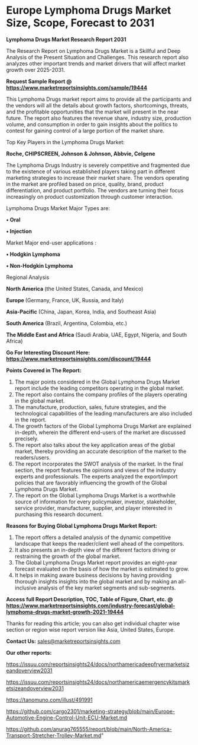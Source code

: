 # Europe Lymphoma Drugs Market Size, Scope, Forecast to 2031

<strong>Lymphoma Drugs Market Research Report 2031</strong>

The Research Report on Lymphoma Drugs Market is a Skillful and Deep Analysis of the Present Situation and Challenges. This research report also analyzes other important trends and market drivers that will affect market growth over 2025-2031.

<strong>Request Sample Report @ <a href=https://www.marketreportsinsights.com/sample/19444>https://www.marketreportsinsights.com/sample/19444</a></strong>

This Lymphoma Drugs market report aims to provide all the participants and the vendors will all the details about growth factors, shortcomings, threats, and the profitable opportunities that the market will present in the near future. The report also features the revenue share, industry size, production volume, and consumption in order to gain insights about the politics to contest for gaining control of a large portion of the market share.

Top Key Players in the Lymphoma Drugs Market:

<strong>Roche, CHIPSCREEN, Johnson & Johnson, Abbvie, Celgene</strong>

The Lymphoma Drugs Industry is severely competitive and fragmented due to the existence of various established players taking part in different marketing strategies to increase their market share. The vendors operating in the market are profiled based on price, quality, brand, product differentiation, and product portfolio. The vendors are turning their focus increasingly on product customization through customer interaction.

Lymphoma Drugs Market Major Types are:

<strong>• Oral

• Injection</strong>

Market Major end-user applications :

<strong>• Hodgkin Lymphoma

• Non-Hodgkin Lymphoma</strong>

Regional Analysis

</u><strong><b>North America</b></strong> (the United States, Canada, and Mexico)

<strong><b>Europe </b></strong>(Germany, France, UK, Russia, and Italy)

<strong><b>Asia-Pacific</b></strong> (China, Japan, Korea, India, and Southeast Asia)

<strong><b>South America</b></strong> (Brazil, Argentina, Colombia, etc.)

<strong><b>The Middle East and Africa</b></strong> (Saudi Arabia, UAE, Egypt, Nigeria, and South Africa)

<strong>Go For Interesting Discount Here: <a href=https://www.marketreportsinsights.com/discount/19444>https://www.marketreportsinsights.com/discount/19444</a></strong>

<strong>Points Covered in The Report:</strong>
<ol>
  <li>The major points considered in the Global Lymphoma Drugs Market report include the leading competitors operating in the global market.</li>
  <li>The report also contains the company profiles of the players operating in the global market.</li>
  <li>The manufacture, production, sales, future strategies, and the technological capabilities of the leading manufacturers are also included in the report.</li>
  <li>The growth factors of the Global Lymphoma Drugs Market are explained in-depth, wherein the different end-users of the market are discussed precisely.</li>
  <li>The report also talks about the key application areas of the global market, thereby providing an accurate description of the market to the readers/users.</li>
  <li>The report incorporates the SWOT analysis of the market. In the final section, the report features the opinions and views of the industry experts and professionals. The experts analyzed the export/import policies that are favorably influencing the growth of the Global Lymphoma Drugs Market.</li>
  <li>The report on the Global Lymphoma Drugs Market is a worthwhile source of information for every policymaker, investor, stakeholder, service provider, manufacturer, supplier, and player interested in purchasing this research document.</li>
</ol>
<strong>Reasons for Buying Global Lymphoma Drugs Market Report:</strong>

<ol>
  <li>The report offers a detailed analysis of the dynamic competitive landscape that keeps the reader/client well ahead of the competitors.</li>
  <li>It also presents an in-depth view of the different factors driving or restraining the growth of the global market.</li>
  <li>The Global Lymphoma Drugs Market report provides an eight-year forecast evaluated on the basis of how the market is estimated to grow.</li>
  <li>It helps in making aware business decisions by having providing thorough insights insights into the global market and by making an all-inclusive analysis of the key market segments and sub-segments.</li>
</ol>
<strong>Access full Report Description, TOC, Table of Figure, Chart, etc. @ <a href=https://www.marketreportsinsights.com/industry-forecast/global-lymphoma-drugs-market-growth-2021-19444>https://www.marketreportsinsights.com/industry-forecast/global-lymphoma-drugs-market-growth-2021-19444</a></strong>


Thanks for reading this article; you can also get individual chapter wise section or region wise report version like Asia, United States, Europe.

<strong>Contact Us:</strong>
sales@marketreportsinsights.com

<strong>Our other reports:</strong>

<a href=https://issuu.com/reportsinsights24/docs/northamericadeepfryermarketsizeandoverview2031>https://issuu.com/reportsinsights24/docs/northamericadeepfryermarketsizeandoverview2031</a>

<a href=https://issuu.com/reportsinsights24/docs/northamericaemergencykitsmarketsizeandoverview2031>https://issuu.com/reportsinsights24/docs/northamericaemergencykitsmarketsizeandoverview2031</a>

<a href=https://tanomuno.com/illust/491991>https://tanomuno.com/illust/491991</a>

<a href=https://github.com/cargo2301/marketing-strategy/blob/main/Europe-Automotive-Engine-Control-Unit-ECU-Market.md>https://github.com/cargo2301/marketing-strategy/blob/main/Europe-Automotive-Engine-Control-Unit-ECU-Market.md</a>

<a href=https://github.com/anurag765555/report/blob/main/North-America-Transport-Stretcher-Trolley-Market.md>https://github.com/anurag765555/report/blob/main/North-America-Transport-Stretcher-Trolley-Market.md</a>"

